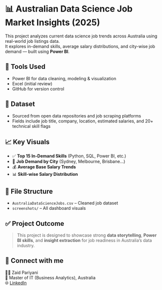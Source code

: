 # 📊 Australian Data Science Job Market Insights (2025)

This project analyzes current data science job trends across Australia using real-world job listings data.  
It explores in-demand skills, average salary distributions, and city-wise job demand — built using **Power BI**.

## 🚀 Tools Used
- Power BI for data cleaning, modeling & visualization
- Excel (initial review)
- GitHub for version control

## 📁 Dataset
- Sourced from open data repositories and job scraping platforms
- Fields include job title, company, location, estimated salaries, and 20+ technical skill flags

## 📈 Key Visuals
- ✅ **Top 15 In-Demand Skills** (Python, SQL, Power BI, etc.)
- 📍 **Job Demand by City** (Sydney, Melbourne, Brisbane…)
- 💰 **Average Base Salary Trends**
- 📊 **Skill-wise Salary Distribution**

## 📂 File Structure
- `AustraliaDataScienceJobs.csv` – Cleaned job dataset
- `screenshots/` – All dashboard visuals

## ✅ Project Outcome
> This project is designed to showcase strong **data storytelling**, **Power BI skills**, and **insight extraction** for job readiness in Australia’s data industry.

## 🔗 Connect with me
👨‍💻 Zaid Pariyani  
📍 Master of IT (Business Analytics), Australia  
🌐 [LinkedIn](www.linkedin.com/in/mohammed-zaid-pariyani-1797b4363)  
